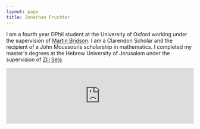 ```yaml
---
layout: page
title: Jonathan Fruchter
---
```

<style>
  .footer {
    display: none;
  }
</style>

I am a fourth year DPhil student at the University of Oxford working under the supervision of [Martin Bridson](https://people.maths.ox.ac.uk/bridson/). I am a Clarendon Scholar and the recipient of a John Moussouris scholarship in mathematics. I completed my master's degrees at the Hebrew University of Jerusalem under the supervision of [Zlil Sela](http://www.ma.huji.ac.il/~zlil/).

<iframe scrolling="no" title="Symmetric Pattern Generator - Wallpaper Group p6m" src="https://www.geogebra.org/material/iframe/id/uu6a2zt2/width/1085/height/967/border/888888/sfsb/true/smb/false/stb/false/stbh/false/ai/false/asb/false/sri/false/rc/false/ld/false/sdz/false/ctl/false" width="100%" style="border:0px;"> </iframe>
